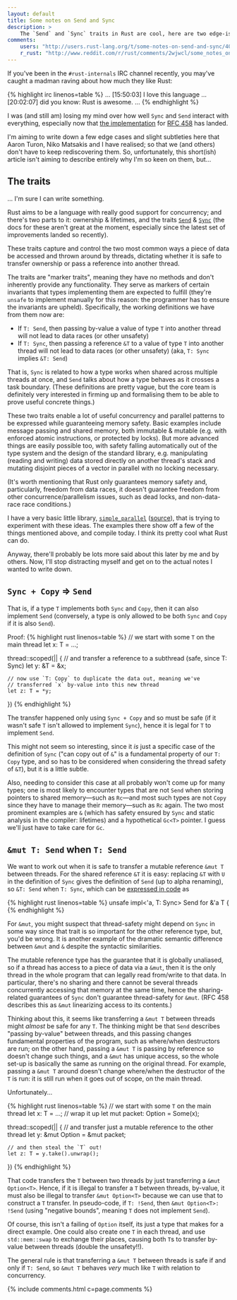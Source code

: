 ```yaml
---
layout: default
title: Some notes on Send and Sync
description: >
    The `Send` and `Sync` traits in Rust are cool, here are two edge-ish cases.
comments:
    users: "http://users.rust-lang.org/t/some-notes-on-send-and-sync/400"
    r_rust: "http://www.reddit.com/r/rust/comments/2wjwcl/some_notes_on_send_and_sync/"
---
```


If you've been in the `#rust-internals` IRC channel recently, you
may've caught a madman raving about how much they like Rust:

{% highlight irc linenos=table %}
...
[15:50:03] <huon> I love this language
...
[20:02:07] <huon> did you know: Rust is awesome.
...
{% endhighlight %}

I was (and still am) losing my mind over how well `Sync` and `Send`
interact with everything, especially now that
[the implementation](https://github.com/rust-lang/rust/pull/22319) for
[RFC 458](https://github.com/rust-lang/rfcs/pull/458) has landed.

I'm aiming to write down a few edge cases and slight subtleties here
that Aaron Turon, Niko Matsakis and I have realised; so that we (and
others) don't have to keep rediscovering them. So, unfortunately, this
short(ish) article isn't aiming to describe entirely why I'm so keen
on them, but...

## The traits

... I'm sure I can write something.

Rust aims to be a language with really good support for concurrency;
and there's two parts to it: ownership & lifetimes, and the traits
[`Send`][send] & [`Sync`][sync] (the docs for these aren't great at
the moment, especially since the latest set of improvements landed so
recently).

[send]: http://doc.rust-lang.org/nightly/std/marker/trait.Send.html
[sync]: http://doc.rust-lang.org/nightly/std/marker/trait.Sync.html

These traits capture and control the two most common ways a piece of
data be accessed and thrown around by threads, dictating whether it is
safe to transfer ownership or pass a reference into another
thread.

The traits are "marker traits", meaning they have no methods and don't
inherently provide any functionality. They serve as markers of certain
invariants that types implementing them are expected to fulfill
(they're `unsafe` to implement manually for this reason: the
programmer has to ensure the invariants are upheld). Specifically, the
working definitions we have from them now are:

- If `T: Send`, then passing by-value a value of type `T` into
  another thread will not lead to data races (or other unsafety)
- If `T: Sync`, then passing a reference `&T` to a value of type `T`
  into another thread will not lead to data races (or other unsafety)
  (aka, `T: Sync` implies `&T: Send`)

That is, `Sync` is related to how a type works when shared across
multiple threads at once, and `Send` talks about how a type behaves as
it crosses a task boundary. (These definitions are pretty vague, but
the core team is definitely very interested in firming up and
formalising them to be able to prove useful concrete things.)

These two traits enable a lot of useful concurrency and parallel
patterns to be expressed while guaranteeing memory safety. Basic
examples include message passing and shared memory, both immutable &
mutable (e.g. with enforced atomic instructions, or protected by
locks). But more advanced things are easily possible too, with safety
falling automatically out of the type system and the design of the
standard library, e.g. manipulating (reading and writing) data stored
directly on another thread's stack and mutating disjoint pieces of a
vector in parallel with no locking necessary.

(It's worth mentioning that Rust only guarantees memory safety and,
particularly, freedom from data races, it doesn't guarantee freedom
from other concurrence/parallelism issues, such as dead locks, and
non-data-race race conditions.)

I have a very basic little library, [`simple_parallel`][sp-docs]
([source][sp-source]), that is trying to experiment with these
ideas. The examples there show off a few of the things mentioned
above, and compile today. I think its pretty cool what Rust can do.

[sp-docs]: http://huonw.github.io/simple_parallel/simple_parallel/
[sp-source]: https://github.com/huonw/simple_parallel

Anyway, there'll probably be lots more said about this later by me and
by others. Now, I'll stop distracting myself and get on to the actual
notes I wanted to write down.

## `Sync + Copy` ⇒ `Send`

That is, if a type `T` implements both `Sync` and `Copy`, then it can
also implement `Send` (conversely, a type is only allowed to be both
`Sync` and `Copy` if it is also `Send`).

Proof:
{% highlight rust linenos=table %}
// we start with some `T` on the main thread
let x: T = ...;

thread::scoped(|| {
    // and transfer a reference to a subthread (safe, since T: Sync)
    let y: &T = &x;

    // now use `T: Copy` to duplicate the data out, meaning we've
    // transferred `x` by-value into this new thread
    let z: T = *y;

})
{% endhighlight %}

The transfer happened only using `Sync + Copy` and so must be safe (if
it wasn't safe `T` isn't allowed to implement `Sync`), hence it is
legal for `T` to implement `Send`.

This might not seem so interesting, since it *is* just a specific case
of the definition of `Sync` ("can copy out of `&`" is a fundamental
property of our `T: Copy` type, and so has to be considered when
considering the thread safety of `&T`), but it is a little
subtle.

Also, needing to consider this case at all probably won't come up for
many types; one is most likely to encounter types that are not `Send`
when storing pointers to shared memory&mdash;such as `Rc`&mdash;and
most such types are not `Copy` since they have to manage their
memory&mdash;such as `Rc` again. The two most prominent examples are
`&` (which has safety ensured by `Sync` and static analysis in the
compiler: lifetimes) and a hypothetical `Gc<T>` pointer. I guess we'll
just have to take care for `Gc`.

## `&mut T: Send` when `T: Send`

We want to work out when it is safe to transfer a mutable reference
`&mut T` between threads. For the shared reference `&T` it is easy:
replacing `&T` with `U` in the definition of `Sync` gives the
definition of `Send` (up to alpha renaming), so `&T: Send` when `T:
Sync`, which can be
[expressed in code](https://github.com/rust-lang/rust/blob/522d09dfecbeca1595f25ac58c6d0178bbd21d7d/src/libcore/marker.rs#L388)
as

{% highlight rust linenos=table %}
unsafe impl<'a, T: Sync> Send for &'a T {
{% endhighlight %}

For `&mut`, you might suspect that thread-safety might depend on
`Sync` in some way since that trait is so important for the other
reference type, but, you'd be wrong. It is another example of the
dramatic semantic difference between `&mut` and `&` despite the
syntactic similarities.

The mutable reference type has the guarantee that it is globally
unaliased, so if a thread has access to a piece of data via a `&mut`,
then it is the only thread in the whole program that can legally read
from/write to that data. In particular, there's no sharing and there
cannot be several threads concurrently accessing that memory at the
same time, hence the sharing-related guarantees of `Sync` don't
guarantee thread-safety for `&mut`. (RFC 458 describes this as `&mut`
linearizing access to its contents.)

Thinking about this, it seems like transferring a `&mut T` between
threads might *almost* be safe for any `T`. The thinking might be that
`Send` describes "passing by-value" between threads, and this passing
changes fundamental properties of the program, such as where/when
destructors are run; on the other hand, passing a `&mut T` is passing
by reference so doesn't change such things, and a `&mut` has unique
access, so the whole set-up is basically the same as running on the
original thread. For example, passing a `&mut T` around doesn't change
where/when the destructor of the `T` is run: it is still run when it
goes out of scope, on the main thread.

Unfortunately...

{% highlight rust linenos=table %}
// we start with some `T` on the main thread
let x: T = ...;
// wrap it up
let mut packet: Option<T> = Some(x);

thread::scoped(|| {
    // and transfer just a mutable reference to the other thread
    let y: &mut Option<T> = &mut packet;

    // and then steal the `T` out!
    let z: T = y.take().unwrap();
})
{% endhighlight %}

That code transfers the `T` between two threads by just transferring a
`&mut Option<T>`. Hence, if it is illegal to transfer a `T` between
threads, by-value, it must also be illegal to transfer `&mut
Option<T>` because we can use that to construct a `T` transfer. In
pseudo-code, if `T: !Send`, then `&mut Option<T>: !Send` (using
"negative bounds", meaning `T` does not implement `Send`).

Of course, this isn't a failing of `Option` itself, its just a type
that makes for a direct example. One could also create one `T` in each
thread, and use `std::mem::swap` to exchange their places, causing
both `T`s to transfer by-value between threads (double the
unsafety!!).

The general rule is that transferring a `&mut T` between threads is
safe if and only if `T: Send`, so `&mut T` behaves *very* much like
`T` with relation to concurrency.

{% include comments.html c=page.comments %}

